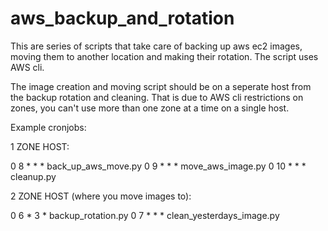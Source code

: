 # aws_backup_and_rotation
This are series of scripts that take care of backing up aws ec2 images, moving them to another location and making their rotation. The script uses AWS cli.

The image creation and moving script should be on a seperate host from the backup rotation and cleaning. That is due to AWS cli restrictions on zones, you can't use more than one zone at a time on a single host.

Example cronjobs:

1 ZONE HOST:

0 8 * * * back_up_aws_move.py
0 9 * * * move_aws_image.py
0 10 * * * cleanup.py

2 ZONE HOST (where you move images to):

0 6 * 3 * backup_rotation.py
0 7 * * * clean_yesterdays_image.py
